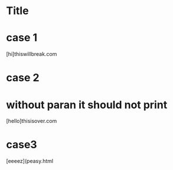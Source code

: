 # Title

# case 1

[hi]thiswillbreak.com

# case 2

# without paran it should not print

[hello]thisisover.com

# case3

[eeeez](peasy.html

